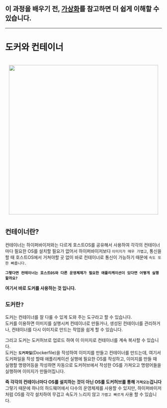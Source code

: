 ## 이 과정을 배우기 전, [가상화]를 참고하면 더 쉽게 이해할 수 있습니다.                        
---
[가상화]: https://github.com/LeeSeokBln/-/blob/main/%EA%B0%80%EC%83%81%ED%99%94.md
# 도커와 컨테이너

# <h1 align="center"><img src="https://encrypted-tbn0.gstatic.com/images?q=tbn:ANd9GcSzZ7lnx5axg4hiLrudN6NoFcwHqzmHH9FsH3GRFKDfivYofbhO5jY4Z8mDxIo1k0pxy0o&usqp=CAU" width="480"><h1>
## 컨테이너란?
컨테이너는 하이퍼바이저와는 다르게 호스트OS를 공유해서 사용하여 각각의 컨테이너마다 필요한 OS를 설치할 필요가 없어서 하이퍼바이저보다 ```이미지가 매우 가볍고```, 통신을 할 때 호스트OS에서 거쳐야할 곳 없이 바로 컨테이너로 통신이 가능하기 때문에 ```속도 또한 빠릅니다.``` 

**```그렇다면 컨테이너는 호스트OS와 다른 운영체제가 필요한 애플리케이션이 있다면 어떻게 실행할까요?```**

**여기서 바로 도커를 사용하는 것 입니다.**

## **```도커란?```**
도커는 컨테이너를 잘 다룰 수 있게 도와 주는 도구라고 할 수 있습니다.          
도커를 이용하면 이미지를 실행시켜 컨테이너로 만들거나, 생성된 컨테이너를 관리하거나, 컨테이너를 다시 이미지로 만드는 작업을 쉽게 할 수 있습니다.

그리고 도커는 도커허브로 업로드 하여 이 이미지로 컨테이너를 계속 복사할 수 있습니다.    
도커는 **```도커파일```**(Dockerfile)을 작성하여 이미지를 만들고 컨테이너를 만드는데,
여기서 도커파일을 작성 할때 애플리케이션 실행에 필요한 OS를 작성하고, 이미지를 만들 때 실행할 명령어등을 작성하면 자동으로 도커허브에서 작성한 OS를 가져오고 명령어들을 실행하며 이미지가 만들어집니다.    

**즉 각각의 컨테이너마다 OS를 설치하는 것이 아닌 OS를 도커허브를 통해 ```가져오는```겁니다**     
그렇기 때문에 하나의 하드웨어에서 다수의 운영체제를 사용할 수 있지만, 하이퍼바이저처럼 OS를 각각 설치하여 무겁고 속도가 느리지 않고 ```가볍고 빠르게``` 사용 할 수 있습니다.
 
